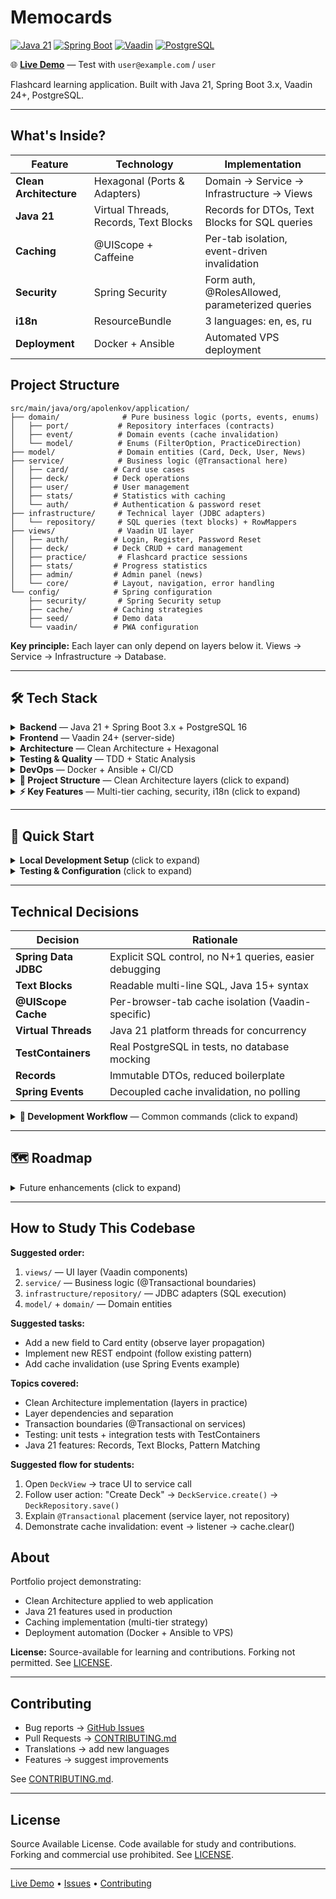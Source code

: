 # Memocards

[![Java 21](https://img.shields.io/badge/Java-21-orange.svg)](https://openjdk.java.net/projects/jdk/21/)
[![Spring Boot](https://img.shields.io/badge/Spring%20Boot-3.x-brightgreen.svg)](https://spring.io/projects/spring-boot)
[![Vaadin](https://img.shields.io/badge/Vaadin-24+-blue.svg)](https://vaadin.com/)
[![PostgreSQL](https://img.shields.io/badge/PostgreSQL-16-blue.svg)](https://www.postgresql.org/)

🌐 **[Live Demo](https://memocards.duckdns.org)** — Test with `user@example.com` / `user`

Flashcard learning application. Built with Java 21, Spring Boot 3.x, Vaadin 24+, PostgreSQL.

---

## What's Inside?

| Feature | Technology | Implementation |
|---------|-----------|---------------|
| **Clean Architecture** | Hexagonal (Ports & Adapters) | Domain → Service → Infrastructure → Views |
| **Java 21** | Virtual Threads, Records, Text Blocks | Records for DTOs, Text Blocks for SQL queries |
| **Caching** | @UIScope + Caffeine | Per-tab isolation, event-driven invalidation |
| **Security** | Spring Security | Form auth, @RolesAllowed, parameterized queries |
| **i18n** | ResourceBundle | 3 languages: en, es, ru |
| **Deployment** | Docker + Ansible | Automated VPS deployment |

## Project Structure

```
src/main/java/org/apolenkov/application/
├── domain/              # Pure business logic (ports, events, enums)
│   ├── port/           # Repository interfaces (contracts)
│   ├── event/          # Domain events (cache invalidation)
│   └── model/          # Enums (FilterOption, PracticeDirection)
├── model/              # Domain entities (Card, Deck, User, News)
├── service/            # Business logic (@Transactional here)
│   ├── card/          # Card use cases
│   ├── deck/          # Deck operations
│   ├── user/          # User management
│   ├── stats/         # Statistics with caching
│   └── auth/          # Authentication & password reset
├── infrastructure/     # Technical layer (JDBC adapters)
│   └── repository/     # SQL queries (text blocks) + RowMappers
├── views/              # Vaadin UI layer
│   ├── auth/          # Login, Register, Password Reset
│   ├── deck/          # Deck CRUD + card management
│   ├── practice/       # Flashcard practice sessions
│   ├── stats/         # Progress statistics
│   ├── admin/         # Admin panel (news)
│   └── core/          # Layout, navigation, error handling
└── config/            # Spring configuration
    ├── security/       # Spring Security setup
    ├── cache/         # Caching strategies
    ├── seed/          # Demo data
    └── vaadin/        # PWA configuration
```

**Key principle:** Each layer can only depend on layers below it. Views → Service → Infrastructure → Database.

---

## 🛠️ Tech Stack

<details>
<summary><b>Backend</b> — Java 21 + Spring Boot 3.x + PostgreSQL 16</summary>

- **Java 21**: Virtual Threads, Records, Pattern Matching, Text Blocks
- **Spring Boot 3.x**: DI, Security, Transactions
- **Spring Data JDBC**: Explicit SQL control
- **PostgreSQL 16**: Flyway migrations
- **Caffeine**: High-performance caching
- **Spring Events**: Decoupled cache invalidation

</details>

<details>
<summary><b>Frontend</b> — Vaadin 24+ (server-side)</summary>

- **Vaadin 24+**: Server-side UI, PWA-ready
- **Lumo Theme**: Material Design inspired
- **i18n**: ResourceBundle (en, es, ru)
- **Responsive**: Mobile-first CSS Grid/Flexbox

</details>

<details>
<summary><b>Architecture</b> — Clean Architecture + Hexagonal</summary>

- **Layer Separation**: domain → service → infrastructure → views
- **Ports & Adapters**: Repository interfaces + JDBC adapters
- **SOLID Principles**: DI, single responsibility
- **Event-Driven**: Immediate cache updates via Spring Events

</details>

<details>
<summary><b>Testing & Quality</b> — TDD + Static Analysis</summary>

- **JUnit 5 + Mockito**: Unit tests
- **TestContainers**: Real PostgreSQL in integration tests
- **Checkstyle + SpotBugs + SonarLint**: Code quality gates

</details>

<details>
<summary><b>DevOps</b> — Docker + Ansible + CI/CD</summary>

- **Docker**: Jib containerless builds
- **Ansible**: Automated VPS deployment
- **GitHub Actions**: CI/CD pipelines
- **Monitoring**: Spring Actuator + Prometheus metrics

</details>

<details>
<summary><b>📂 Project Structure</b> — Clean Architecture layers (click to expand)</summary>

```
src/main/java/org/apolenkov/application/
├── domain/           # Pure business logic (ports, events, enums)
├── model/            # Domain entities (Card, Deck, User, News)
├── service/          # Use cases (@Transactional boundaries)
├── infrastructure/   # JDBC adapters + SQL queries (text blocks)
├── views/            # Vaadin UI layer (auth, deck, practice, stats)
└── config/           # Spring configuration (security, cache, PWA)
```

</details>

<details>
<summary><b>⚡ Key Features</b> — Multi-tier caching, security, i18n (click to expand)</summary>

**Multi-Tier Caching:**
- @SessionScope (user data across tabs) + @UIScope (deck data per tab)
- Caffeine for pagination counts
- Event-driven invalidation (Spring Events) + TTL fallback (1-5min)

**Security:**
- Spring Security (form auth + remember-me)
- @RolesAllowed on routes (USER, ADMIN)
- OWASP compliance (SQL injection prevention, XSS protection)

**Internationalization:**
- 3 languages (en, es, ru) via ResourceBundle
- Real-time language switcher
- Vaadin getTranslation() integration

</details>

---

## 🚀 Quick Start

<details>
<summary><b>Local Development Setup</b> (click to expand)</summary>

**Prerequisites:** Java 21+, Docker, Docker Compose

```bash
# 1. Clone & configure
git clone <repository-url> && cd memo
cp env.sample .env  # Edit: set DB_PASSWORD, demo passwords

# 2. Start PostgreSQL
docker-compose up -d postgres

# 3. Run app
./gradlew bootRun

# 4. Open http://localhost:8080
# Login: user@example.com / user
```

**Docker Compose (full stack):**
```bash
./gradlew jibDockerBuild    # Build image
docker-compose up -d        # Run everything
docker-compose logs -f app  # View logs
```

</details>

<details>
<summary><b>Testing & Configuration</b> (click to expand)</summary>

**Run tests:**
```bash
./gradlew test              # Unit tests
./gradlew integrationTest   # Integration (requires Docker)
./gradlew check             # All checks (tests + quality)
```

**Configuration via `.env` file** (see `env.sample`):
- Cache TTL/size settings
- UI debounce & pagination
- Security thresholds
- Spring profiles: dev, test, prod

</details>

---

## Technical Decisions

| Decision | Rationale |
|-----------|-----------|
| **Spring Data JDBC** | Explicit SQL control, no N+1 queries, easier debugging |
| **Text Blocks** | Readable multi-line SQL, Java 15+ syntax |
| **@UIScope Cache** | Per-browser-tab cache isolation (Vaadin-specific) |
| **Virtual Threads** | Java 21 platform threads for concurrency |
| **TestContainers** | Real PostgreSQL in tests, no database mocking |
| **Records** | Immutable DTOs, reduced boilerplate |
| **Spring Events** | Decoupled cache invalidation, no polling |

<details>
<summary><b>🔧 Development Workflow</b> — Common commands (click to expand)</summary>

```bash
./gradlew bootRun                    # Run with auto-reload
./gradlew test                       # Run tests
./gradlew codeQuality                # Checkstyle + SpotBugs
./gradlew spotlessApply              # Auto-format code
./gradlew vaadinBuildFrontend        # Build production bundle
./gradlew jibDockerBuild             # Build Docker image
```

</details>

---

## 🗺️ Roadmap

<details>
<summary>Future enhancements (click to expand)</summary>

- [ ] Deck sharing & import/export
- [ ] AI-powered card generation (GPT-4 API)
- [ ] Progress analytics dashboard
- [ ] Mobile apps (Vaadin Hilla)

</details>

---

## How to Study This Codebase

**Suggested order:**

1. `views/` — UI layer (Vaadin components)
2. `service/` — Business logic (@Transactional boundaries)
3. `infrastructure/repository/` — JDBC adapters (SQL execution)
4. `model/` + `domain/` — Domain entities

**Suggested tasks:**

- Add a new field to Card entity (observe layer propagation)
- Implement new REST endpoint (follow existing pattern)
- Add cache invalidation (use Spring Events example)


**Topics covered:**

- Clean Architecture implementation (layers in practice)
- Layer dependencies and separation
- Transaction boundaries (@Transactional on services)
- Testing: unit tests + integration tests with TestContainers
- Java 21 features: Records, Text Blocks, Pattern Matching

**Suggested flow for students:**

1. Open `DeckView` → trace UI to service call
2. Follow user action: "Create Deck" → `DeckService.create()` → `DeckRepository.save()`
3. Explain `@Transactional` placement (service layer, not repository)
4. Demonstrate cache invalidation: event → listener → cache.clear()

## About

Portfolio project demonstrating:
- Clean Architecture applied to web application
- Java 21 features used in production
- Caching implementation (multi-tier strategy)
- Deployment automation (Docker + Ansible to VPS)

**License:** Source-available for learning and contributions. Forking not permitted. See [LICENSE](LICENSE).

---

## Contributing

- Bug reports → [GitHub Issues](../../issues)
- Pull Requests → [CONTRIBUTING.md](CONTRIBUTING.md)
- Translations → add new languages
- Features → suggest improvements

See [CONTRIBUTING.md](CONTRIBUTING.md).

---

## License

Source Available License. Code available for study and contributions. Forking and commercial use prohibited. See [LICENSE](LICENSE).

---

[Live Demo](https://memocards.duckdns.org) • [Issues](../../issues) • [Contributing](CONTRIBUTING.md)

